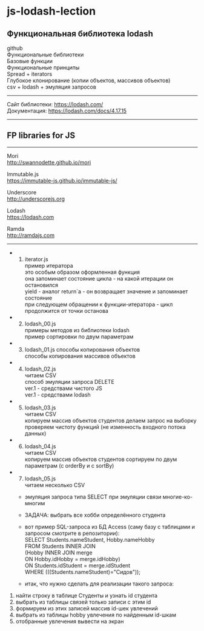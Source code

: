 # js-lodash-lection  
## Функциональная библиотека lodash  

github  
Функциональные библиотеки  
Базовые функции  
Функциональные принципы  
Spread + iterators  
Глубокое клонирование (копии объектов, массивов объектов)  
csv + lodash + эмуляция запросов  

---

Сайт библиотеки: https://lodash.com/  
Документация: https://lodash.com/docs/4.17.15  

---

## FP libraries for JS  
---
Mori  
		http://swannodette.github.io/mori  

Immutable.js  
		https://immutable-js.github.io/immutable-js/  

Underscore  
		http://underscorejs.org  

Lodash  
	https://lodash.com  

Ramda  
		http://ramdajs.com  

---

* 1) iterator.js  
пример итератора  
это особым образом оформленная функция  
она запоминает состояние цикла - на какой итерации он остановился  
yield - аналог return`а - он возвращает значение и запоминает состояние  
при следующем обращении к функции-итератора - цикл продолжится от точки останова  

* 2) lodash_00.js  
примеры методов из библиотеки lodash  
пример сортировки по двум параметрам  

* 3) lodash_01.js
способы копирования объектов  
способы копирования массивов объектов  

* 4) lodash_02.js  
читаем CSV  
способ эмуляции запроса DELETE  
ver.1 - средствами чистого JS  
ver.1 - средствами lodash  

* 5) lodash_03.js  
читаем CSV  
копируем массив объектов студентов
делаем запрос на выборку
проверяем чистоту функций (не изменность входного потока данных)

* 6) lodash_04.js  
читаем CSV  
копируем массив объектов студентов
сортируем по двум параметрам (с orderBy и с sortBy)

* 7) lodash_05.js  
читаем несколько CSV  
	- эмуляция запроса типа SELECT при эмуляции связи многие-ко-многим  
	- ЗАДАЧА: выбрать все хобби определённого студента  
	- вот пример SQL-запроса из БД Access (саму базу с таблицами и запросом смотрите в репозитории):  
SELECT Students.nameStudent, Hobby.nameHobby  
FROM Students INNER JOIN  
(Hobby INNER JOIN merge  
ON Hobby.idHobby = merge.idHobby)  
ON Students.idStudent = merge.idStudent  
WHERE (((Students.nameStudent)="Сидов"));  

	- итак, что нужно сделать для реализации такого запроса:  
1) найти строку в таблице Студенты и узнать id студента  
2) выбрать из таблицы связей только записи с этим id  
3) формируем из этих записей массив id-шек увлечений  
4) выбрать из таблицы hobby увлечения по найденным id-шкам  
5) отобранные увлечения вывести на экран  
  


